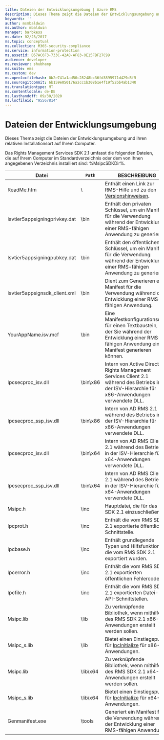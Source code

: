 ```yaml
---
title: Dateien der Entwicklungsumgebung | Azure RMS
description: Dieses Thema zeigt die Dateien der Entwicklungsumgebung und ihren relativen Installationsort auf Ihrem Computer.
keywords: ''
author: msmbaldwin
ms.author: mbaldwin
manager: barbkess
ms.date: 02/23/2017
ms.topic: conceptual
ms.collection: M365-security-compliance
ms.service: information-protection
ms.assetid: B57AC6F3-733C-42A8-AF83-0E15FBF27C99
audience: developer
ms.reviewer: shubhamp
ms.suite: ems
ms.custom: dev
ms.openlocfilehash: 0b2e741a1ad50c28248bc36fd3895971d429d5f5
ms.sourcegitcommit: 6b159e050176a2cc1b308b1e4f19f52bb4ab1340
ms.translationtype: MT
ms.contentlocale: de-DE
ms.lasthandoff: 09/30/2020
ms.locfileid: "95567814"
---
```

# <a name="development-environment-files"></a>Dateien der Entwicklungsumgebung

Dieses Thema zeigt die Dateien der Entwicklungsumgebung und ihren relativen Installationsort auf Ihrem Computer.

Das Rights Management Services SDK 2.1 umfasst die folgenden Dateien, die auf Ihrem Computer im Standardverzeichnis oder dem von Ihnen angegebenen Verzeichnis installiert sind: %MsipcSDKDir%.

|Datei|`Path`|BESCHREIBUNG|
|----|----|-----------|
|ReadMe.htm| \ | Enthält einen Link zur RMS-Hilfe und zu den [Versionshinweisen](release-notes-rtm.md).|
|Isvtier5appsigningprivkey.dat|\bin|Enthält den privaten Schlüssel, um ein Manifest für die Verwendung während der Entwicklung einer RMS-fähigen Anwendung zu generieren.|
|Isvtier5appsigningpubkey.dat|\bin|Enthält den öffentlichen Schlüssel, um ein Manifest für die Verwendung während der Entwicklung einer RMS-fähigen Anwendung zu generieren.|
|Isvtier5appsignsdk_client.xml|\bin|Dient zum Generieren eines Manifest für die Verwendung während der Entwicklung einer RMS-fähigen Anwendung.|
|YourAppName.isv.mcf|\bin|Eine Manifestkonfigurationsdatei für einen Textbaustein, mit der Sie während der Entwicklung einer RMS-fähigen Anwendung ein Manifest generieren können.|
|Ipcsecproc_isv.dll|\bin\x86|Intern von Active Directory Rights Management Services Client 2.1 während des Betriebs in der ISV-Hierarchie für x86-Anwendungen verwendete DLL.|
|Ipcsecproc_ssp_isv.dll|\bin\x86|Intern von AD RMS 2.1 während des Betriebs in der ISV-Hierarchie für x86-Anwendungen verwendete DLL.|
|Ipcsecproc_isv.dll|\bin\x64|Intern von AD RMS Client 2.1 während des Betriebs in der ISV-Hierarchie für x64-Anwendungen verwendete DLL.|
|Ipcsecproc_ssp_isv.dll|\bin\x64|Intern von AD RMS Client 2.1 während des Betriebs in der ISV-Hierarchie für x64-Anwendungen verwendete DLL.|
|Msipc.h|\inc|Hauptdatei, die für das RMS SDK 2.1 einzuschließen ist.|
|Ipcprot.h|\inc|Enthält die vom RMS SDK 2.1 exportierte öffentliche Schnittstelle.|
|Ipcbase.h|\inc|Enthält grundlegende Typen und Hilfsfunktionen, die vom RMS SDK 2.1 exportiert wurden.|
|Ipcerror.h|\inc|Enthält die vom RMS SDK 2.1 exportierten öffentlichen Fehlercodes.|
|Ipcfile.h|\inc|Enthält die vom RMS SDK 2.1 exportierten Datei-API-Schnittstellen.|
|Msipc.lib|\lib|Zu verknüpfende Bibliothek, wenn mithilfe des RMS SDK 2.1 x86-Anwendungen erstellt werden sollen.|
|Msipc_s.lib|\lib|Bietet einen Einstiegspunkt für [IpcInitialize](/previous-versions/windows/desktop/msipc/ipcinitialize) für x86-Anwendungen.|
|Msipc.lib|\lib\x64|Zu verknüpfende Bibliothek, wenn mithilfe des RMS SDK 2.1 x64-Anwendungen erstellt werden sollen.|
|Msipc_s.lib|\lib\x64|Bietet einen Einstiegspunkt für [IpcInitialize](/previous-versions/windows/desktop/msipc/ipcinitialize) für x64-Anwendungen.|
|Genmanifest.exe|\tools|Generiert ein Manifest für die Verwendung während der Entwicklung einer RMS-fähigen Anwendung.|